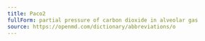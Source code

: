 ```yaml
---
title: Paco2
fullForm: partial pressure of carbon dioxide in alveolar gas
source: https://openmd.com/dictionary/abbreviations/o
---
```

